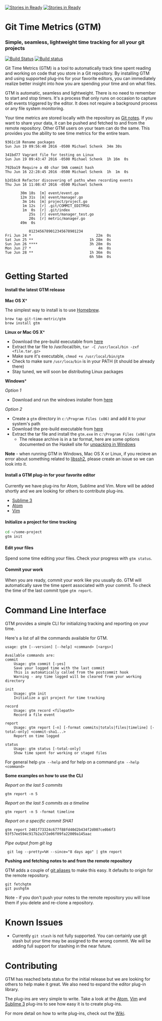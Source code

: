 [![Stories in Ready](https://badge.waffle.io/git-time-metric/gtm.png?label=ready&title=Ready)](https://waffle.io/git-time-metric/gtm)
[![Stories in Ready](https://badge.waffle.io/git-time-metric/gtm.png?label=ready&title=Ready)](https://waffle.io/git-time-metric/gtm)
# Git Time Metrics (GTM)
### Simple, seamless, lightweight time tracking for all your git projects

[![Build Status](https://travis-ci.org/git-time-metric/gtm.svg?branch=develop)](https://travis-ci.org/git-time-metric/gtm) [![Build status](https://ci.appveyor.com/api/projects/status/gj6tvm8njgwj0hqi?svg=true)](https://ci.appveyor.com/project/mschenk42/gtm)

Git Time Metrics (GTM) is a tool to automatically track time spent reading and working on code that you store in a Git repository. By installing GTM and using supported plug-ins for your favorite editors, you can immediately realize better insight into how you are spending your time and on what files.

GTM is automatic, seamless and lightweight.  There is no need to remember to start and stop timers.  It's a process that only runs on occasion to capture edit events triggered by the editor.  It does not require a background process or any file system monitoring.

Your time metrics are stored locally with the repository as [Git notes](https://git-scm.com/docs/git-notes). If you want to share your data,  it can be pushed and fetched to and from the remote repository. Other GTM users on your team can do the same. This provides you the ability to see time metrics for the entire team.

```
9361c18 Rename packages
Sun Jun 19 09:56:40 2016 -0500 Michael Schenk  34m 30s

341bd77 Vagrant file for testing on Linux
Sun Jun 19 09:43:47 2016 -0500 Michael Schenk  1h 16m  0s

792ba19 Require a 40 char SHA commit hash
Thu Jun 16 22:28:45 2016 -0500 Michael Schenk  1h  1m  0s
```
```
b2d16c8 Refactor discovering of paths when recording events
Thu Jun 16 11:08:47 2016 -0500 Michael Schenk

       30m 18s  [m] event/event.go
       12m 31s  [m] event/manager.go
        3m 14s  [m] project/project.go
        1m 12s  [r] .git/COMMIT_EDITMSG
        1m  0s  [r] .git/index
           25s  [r] event/manager_test.go
           20s  [r] metric/manager.go
       49m  0s
```
```
           0123456789012345678901234
Fri Jun 24 *                              22m  0s
Sat Jun 25 **                          1h 28m  0s
Sun Jun 26 ****                        3h 28m  0s
Mon Jun 27 *                               4m  0s
Tue Jun 28 **                          1h 36m  0s
                                       6h 58m  0s
```
# Getting Started

#### Install the latest GTM release

**Mac OS X***

The simplest way to install is to use [Homebrew](http://brew.sh).
```
brew tap git-time-metric/gtm
brew install gtm
```

**Linux or Mac OS X***

- Download the pre-build executable from [here](https://github.com/git-time-metric/gtm/releases/latest)
- Extract the tar file to /usr/local/bin, `tar -C /usr/local/bin -zxf <file.tar.gz>`
- Make sure it's executable, `chmod +x /usr/local/bin/gtm`
- Check to make sure `/usr/loca/bin` is in your PATH (it should be already there)
- Stay tuned, we will soon be distributing Linux packages


**Windows***

*Option 1*

- Download and run the windows installer from [here](https://github.com/git-time-metric/gtm/releases/latest)

*Option 2*

- Create a `gtm` directory in `c:\Program Files (x86)` and add it to your system's path
- Download the pre-build executable from [here](https://github.com/git-time-metric/gtm/releases/latest)
- Extract the tar file and install the `gtm.exe` in `c:\Program Files (x86)\gtm`
  - The release archive is in a tar format, here are some options documented on the Haskell site for [unpacking in Windows](https://wiki.haskell.org/How_to_unpack_a_tar_file_in_Windows)

**Note** - when running GTM in Windows, Mac OS X or Linux, if you recieve an error about something related to [libssh2](https://www.libssh2.org), please create an issue so we can look into it.

#### Install a GTM plug-in for your favorite editor

Currently we have plug-ins for Atom, Sublime and Vim. More will be added shortly and we are looking for others to contribute plug-ins.

- [Sublime 3](https://github.com/git-time-metric/gtm-sublime3-plugin)
- [Atom](https://github.com/git-time-metric/gtm-atom-plugin)
- [Vim](https://github.com/git-time-metric/gtm-vim-plugin)

#### Initialize a project for time tracking

```sh
cd ~/some-project
gtm init
```

#### Edit your files

Spend some time editing your files.  Check your progress with `gtm status`.

#### Commit your work

When you are ready, commit your work like you usually do.  GTM will automatically save the time spent associated with your commit. To check the time of the last commit type `gtm report`.

# Command Line Interface

GTM provides a simple CLI for initializing tracking and reporting on your time.

Here's a list of all the commands available for GTM.
```
usage: gtm [--version] [--help] <command> [<args>]

Available commands are:
commit
    Usage: gtm commit [-yes]
    Save your logged time with the last commit
    This is automatically called from the postcommit hook
    Warning - any time logged will be cleared from your working directory

init
    Usage: gtm init
    Initialize a git project for time tracking

record
    Usage: gtm record <filepath>
    Record a file event

report
    Usage: gtm report [-n] [-format commits|totals|files|timeline] [-total-only] <commit-sha1...>
    Report on time logged

status
    Usage: gtm status [-total-only]
    Show time spent for working or staged files
```

For general help `gtm --help` and for help on a command `gtm --help <command>`

**Some examples on how to use the CLI**

*Report on the last 5 commits*

```
gtm report -n 5
```

*Report on the last 5 commits as a timeline*

```
gtm report -n 5 -format timeline
```

*Report on a specific commit SHA1*

```
gtm report 2401f73324c677f88fd40d2b434f2d007ce0b6f3 93f57ee594c917b2a372e06f09fa22009a145aac
```

*Pipe output from git log*

```
 git log --pretty=%H --since="8 days ago" | gtm report
```

**Pushing and fetching notes to and from the remote repository**

GTM adds a couple of [git aliases](https://git-scm.com/book/en/v2/Git-Basics-Git-Aliases) to make this easy.  It defaults to origin for the remote repository.

```
git fetchgtm
git pushgtm
```

Note - if you don't push your notes to the remote repository you will lose them if you delete and re-clone a repository.

# Known Issues

- Currently `git stash` is not fully supported.  You can certainly use git stash but your time may be assigned to the wrong commit. We will be adding full support for stashing in the near future.

# Contributing

GTM has reached beta status for the initial release but we are looking for others to help make it great. We also need to expand the editor plug-in library.

The plug-ins are very simple to write. Take a look at the [Atom](https://github.com/git-time-metric/gtm-atom-plugin), [Vim](https://github.com/git-time-metric/gtm-vim-plugin) and [Sublime 3](https://github.com/git-time-metric/gtm-sublime3-plugin) plug-ins to see how easy it is to create plug-ins.

For more detail on how to write plug-ins, check out the [Wiki](https://github.com/git-time-metric/gtm/wiki/Editor-Plug-ins).
